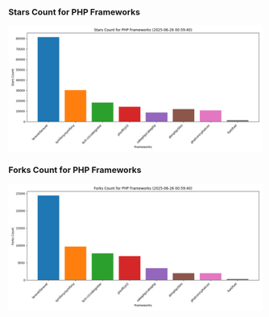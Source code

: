 ### Stars Count for PHP Frameworks

![Stars Chart](./archive/charts/20250626005940_stars_count.png)

### Forks Count for PHP Frameworks

![Forks Chart](./archive/charts/20250626005940_forks_count.png)

